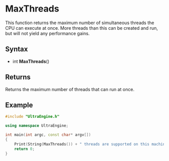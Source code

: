 # MaxThreads #

This function returns the maximum number of simultaneous threads the CPU can execute at once. More threads than this can be created and run, but will not yield any performance gains.

## Syntax ##

- int **MaxThreads**()

## Returns ##

Returns the maximum number of threads that can run at once. 

## Example ##

```c++
#include "UltraEngine.h"

using namespace UltraEngine;

int main(int argc, const char* argv[])
{
    Print(String(MaxThreads()) + " threads are supported on this machine.");
    return 0;
}
```
